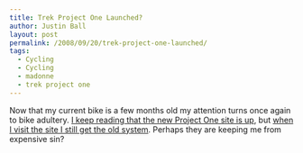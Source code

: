 ```yaml
---
title: Trek Project One Launched?
author: Justin Ball
layout: post
permalink: /2008/09/20/trek-project-one-launched/
tags:
  - Cycling
  - Cycling
  - madonne
  - trek project one
---
```


Now that my current bike is a few months old my attention turns once again to bike adultery. [I keep reading that the new Project One site is up][1], but [when I visit the site I still get the old system][2]. Perhaps they are keeping me from expensive sin?

 [1]: http://pezcyclingnews.com/?pg=fullstory&id=6310
 [2]: http://projectone.trekbikes.com/